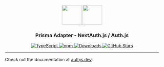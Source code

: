 <p align="center">
  <br/>
  <a href="https://authjs.dev" target="_blank">
    <img height="64px" src="https://authjs.dev/img/logo-sm.png" />
  </a>
  <a href="https://prisma.io" target="_blank">
    <img height="64px" src="https://authjs.dev/img/adapters/prisma.svg"/>
  </a>
  <h3 align="center"><b>Prisma Adapter</b> - NextAuth.js / Auth.js</a></h3>
  <p align="center" style="align: center;">
    <a href="https://npm.im/@auth/prisma-adapter">
      <img src="https://img.shields.io/badge/TypeScript-blue?style=flat-square" alt="TypeScript" />
    </a>
    <a href="https://npm.im/@auth/prisma-adapter">
      <img alt="npm" src="https://img.shields.io/npm/v/@auth/prisma-adapter?color=green&label=@auth/prisma-adapter&style=flat-square">
    </a>
    <a href="https://www.npmtrends.com/@auth/prisma-adapter">
      <img src="https://img.shields.io/npm/dm/@auth/prisma-adapter?label=%20downloads&style=flat-square" alt="Downloads" />
    </a>
    <a href="https://github.com/nextauthjs/next-auth/stargazers">
      <img src="https://img.shields.io/github/stars/nextauthjs/next-auth?style=flat-square" alt="GitHub Stars" />
    </a>
  </p>
</p>

---

Check out the documentation at [authjs.dev](https://authjs.dev/reference/adapter/prisma).
